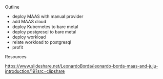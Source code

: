 Outline

- deploy MAAS with manual provider
- add MAAS cloud
- deploy Kubernetes to bare metal
- deploy postgresql to bare metal
- deploy workload
- relate workload to postgresql
- profit

Resources

https://www.slideshare.net/LeonardoBorda/leonardo-borda-maas-and-juju-introduction/19?src=clipshare
